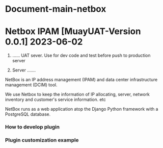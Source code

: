 # Document-main-netbox

# Netbox IPAM [MuayUAT-Version 0.0.1] 2023-06-02



1. ......   UAT sever. Use for dev code and test before push to production server



2. Server
.......

NetBox is an IP address management (IPAM) and data center infrastructure management (DCIM) tool. 

We use Netbox to keep the information of IP allocating, server, network inventory and customer's service information. etc

NetBox runs as a web application atop the Django Python framework with a PostgreSQL database.





### How to develop plugin






### Plugin customization example
